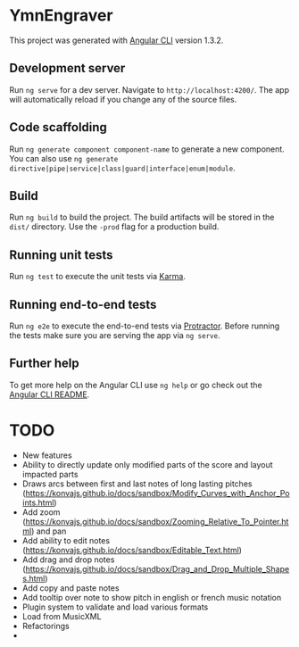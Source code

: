 # YmnEngraver

This project was generated with [Angular CLI](https://github.com/angular/angular-cli) version 1.3.2.

## Development server

Run `ng serve` for a dev server. Navigate to `http://localhost:4200/`. The app will automatically reload if you change any of the source files.

## Code scaffolding

Run `ng generate component component-name` to generate a new component. You can also use `ng generate directive|pipe|service|class|guard|interface|enum|module`.

## Build

Run `ng build` to build the project. The build artifacts will be stored in the `dist/` directory. Use the `-prod` flag for a production build.

## Running unit tests

Run `ng test` to execute the unit tests via [Karma](https://karma-runner.github.io).

## Running end-to-end tests

Run `ng e2e` to execute the end-to-end tests via [Protractor](http://www.protractortest.org/).
Before running the tests make sure you are serving the app via `ng serve`.

## Further help

To get more help on the Angular CLI use `ng help` or go check out the [Angular CLI README](https://github.com/angular/angular-cli/blob/master/README.md).

# TODO
* New features
 * Ability to directly update only modified parts of the score and layout impacted parts
 * Draws arcs between first and last notes of long lasting pitches (https://konvajs.github.io/docs/sandbox/Modify_Curves_with_Anchor_Points.html)
 * Add zoom (https://konvajs.github.io/docs/sandbox/Zooming_Relative_To_Pointer.html) and pan
 * Add ability to edit notes (https://konvajs.github.io/docs/sandbox/Editable_Text.html)
 * Add drag and drop notes (https://konvajs.github.io/docs/sandbox/Drag_and_Drop_Multiple_Shapes.html)
 * Add copy and paste notes
 * Add tooltip over note to show pitch in english or french music notation
 * Plugin system to validate and load various formats
  * Load from MusicXML
* Refactorings
 * 